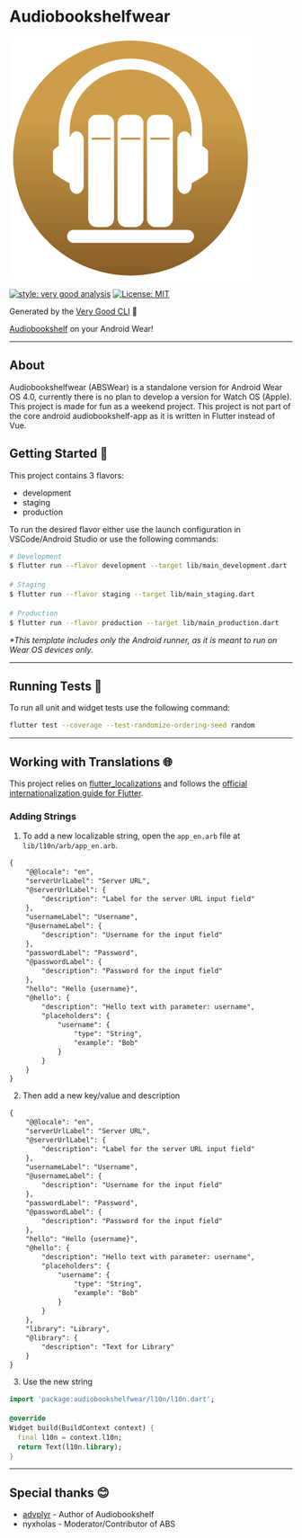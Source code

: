 # Audiobookshelfwear

![abs_icon][abs_icon]

[![style: very good analysis][very_good_analysis_badge]][very_good_analysis_link]
[![License: MIT][license_badge]][license_link]

Generated by the [Very Good CLI][very_good_cli_link] 🤖

[Audiobookshelf][abs_github_link]  on your Android Wear!

---

## About

Audiobookshelfwear (ABSWear) is a standalone version for Android Wear OS 4.0, currently there is no plan to develop a version for Watch OS (Apple). This project is made for fun as a weekend project. This project is not part of the core android audiobookshelf-app as it is written in Flutter instead of Vue.

## Getting Started 🚀

This project contains 3 flavors:

- development
- staging
- production

To run the desired flavor either use the launch configuration in VSCode/Android Studio or use the following commands:

```sh
# Development
$ flutter run --flavor development --target lib/main_development.dart

# Staging
$ flutter run --flavor staging --target lib/main_staging.dart

# Production
$ flutter run --flavor production --target lib/main_production.dart
```

_\*This template includes only the Android runner, as it is meant to run on Wear OS devices only._

---

## Running Tests 🧪

To run all unit and widget tests use the following command:

```sh
flutter test --coverage --test-randomize-ordering-seed random
```

---

## Working with Translations 🌐

This project relies on [flutter_localizations][flutter_localizations_link] and follows the [official internationalization guide for Flutter][internationalization_link].

### Adding Strings

1. To add a new localizable string, open the `app_en.arb` file at `lib/l10n/arb/app_en.arb`.

```arb
{
    "@@locale": "en",
    "serverUrlLabel": "Server URL",
    "@serverUrlLabel": {
        "description": "Label for the server URL input field"
    },
    "usernameLabel": "Username",
    "@usernameLabel": {
        "description": "Username for the input field"
    },
    "passwordLabel": "Password",
    "@passwordLabel": {
        "description": "Password for the input field"
    },
    "hello": "Hello {username}",
    "@hello": {
        "description": "Hello text with parameter: username",
        "placeholders": {
            "username": {
                "type": "String",
                "example": "Bob"
            }
        }
    }
}
```

2. Then add a new key/value and description

```arb
{
    "@@locale": "en",
    "serverUrlLabel": "Server URL",
    "@serverUrlLabel": {
        "description": "Label for the server URL input field"
    },
    "usernameLabel": "Username",
    "@usernameLabel": {
        "description": "Username for the input field"
    },
    "passwordLabel": "Password",
    "@passwordLabel": {
        "description": "Password for the input field"
    },
    "hello": "Hello {username}",
    "@hello": {
        "description": "Hello text with parameter: username",
        "placeholders": {
            "username": {
                "type": "String",
                "example": "Bob"
            }
        }
    },
    "library": "Library",
    "@library": {
        "description": "Text for Library"
    }
}
```

3. Use the new string

```dart
import 'package:audiobookshelfwear/l10n/l10n.dart';

@override
Widget build(BuildContext context) {
  final l10n = context.l10n;
  return Text(l10n.library);
}
```

---

## Special thanks 😊

- [advplyr][advplyr_github_link] - Author of Audiobookshelf
- nyxholas - Moderator/Contributor of ABS

[flutter_localizations_link]: https://api.flutter.dev/flutter/flutter_localizations/flutter_localizations-library.html
[internationalization_link]: https://flutter.dev/docs/development/accessibility-and-localization/internationalization
[license_badge]: https://img.shields.io/badge/license-MIT-blue.svg
[license_link]: https://opensource.org/licenses/MIT
[very_good_analysis_badge]: https://img.shields.io/badge/style-very_good_analysis-B22C89.svg
[very_good_analysis_link]: https://pub.dev/packages/very_good_analysis
[very_good_cli_link]: https://github.com/VeryGoodOpenSource/very_good_cli
[abs_github_link]: https://github.com/advplyr/audiobookshelf
[abs_icon]: assets/static/ABS.png
[advplyr_github_link]: https://github.com/advplyr
